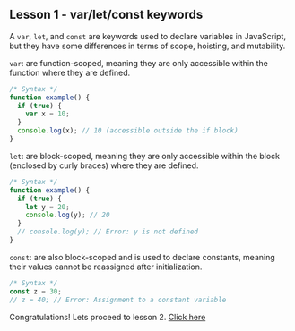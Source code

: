## Lesson 1 - var/let/const keywords

A `var`, `let`, and `const` are keywords used to declare variables in JavaScript, but they have some differences in terms of scope, hoisting, and mutability.

`var`: are function-scoped, meaning they are only accessible within the function where they are defined.

```js
/* Syntax */
function example() {
  if (true) {
    var x = 10;
  }
  console.log(x); // 10 (accessible outside the if block)
}
```

`let`: are block-scoped, meaning they are only accessible within the block (enclosed by curly braces) where they are defined.

```js
/* Syntax */
function example() {
  if (true) {
    let y = 20;
    console.log(y); // 20
  }
  // console.log(y); // Error: y is not defined
}
```

`const`: are also block-scoped and is used to declare constants, meaning their values cannot be reassigned after initialization.

```js
/* Syntax */
const z = 30;
// z = 40; // Error: Assignment to a constant variable
```

Congratulations! Lets proceed to lesson 2. [Click here](https://github.com/sharproyalz/todo-list-react-tutorial/blob/main/javascript_tutorial/2_lesson.md)

